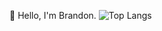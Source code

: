 👋 Hello, I'm Brandon.
![Top Langs](https://github-readme-stats-git-masterrstaa-rickstaa.vercel.app/api/top-langs/?username=brandonhann&theme=gruvbox)
